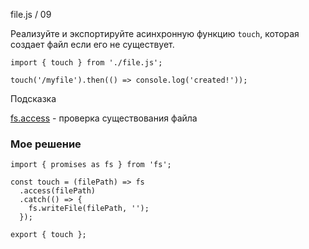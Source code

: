 file.js / 09

Реализуйте и экспортируйте асинхронную функцию `touch`, которая создает файл если его не существует.


```
import { touch } from './file.js';

touch('/myfile').then(() => console.log('created!'));
```


Подсказка

[fs.access](https://nodejs.org/api/fs.html#fs_fspromises_access_path_mode) - проверка существования файла

### Мое решение
```
import { promises as fs } from 'fs';

const touch = (filePath) => fs
  .access(filePath)
  .catch(() => {
    fs.writeFile(filePath, '');
  });

export { touch };
```